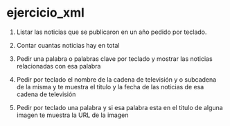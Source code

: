 # ejercicio_xml

1. Listar las noticias que se publicaron en un año pedido por teclado.

2. Contar cuantas noticias hay en total

3. Pedir una palabra o palabras clave por teclado y mostrar las noticias relacionadas con esa palabra

4. Pedir por teclado el nombre de la cadena de televisión y o subcadena de la misma y te muestra el titulo y la fecha de las noticias de esa cadena de televisión

5. Pedir por teclado una palabra y si esa palabra esta en el titulo de alguna imagen te muestra la URL de la imagen 
